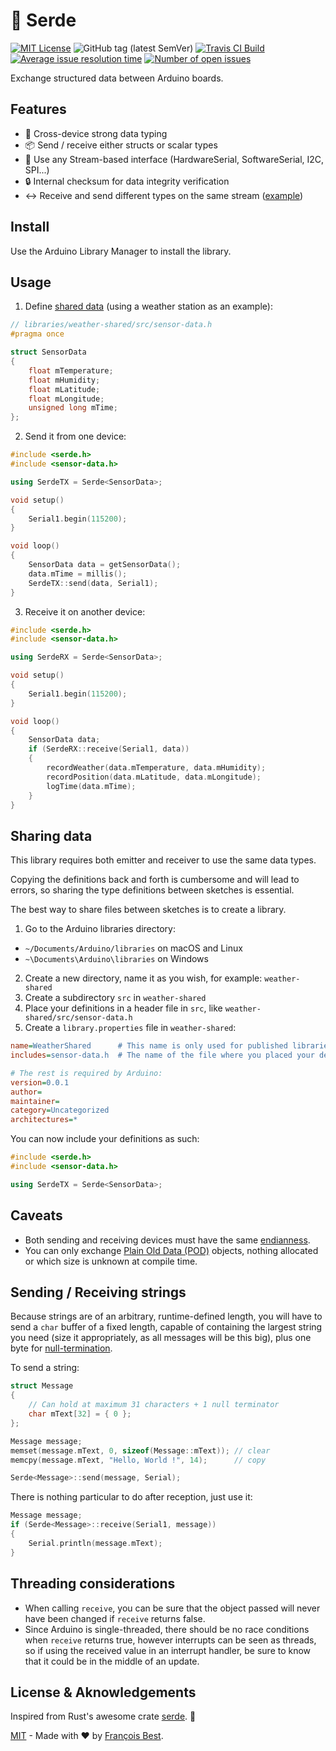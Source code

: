 # 📡 Serde

[![MIT License](https://img.shields.io/github/license/FortySevenEffects/serde.svg?color=blue)](https://github.com/FortySevenEffects/serde/blob/master/LICENSE)
![GitHub tag (latest SemVer)](https://img.shields.io/github/tag/FortySevenEffects/serde.svg?color=blue&label=release)
[![Travis CI Build](https://img.shields.io/travis/com/FortySevenEffects/serde.svg)](https://travis-ci.com/FortySevenEffects/serde)
[![Average issue resolution time](https://isitmaintained.com/badge/resolution/FortySevenEffects/serde.svg)](https://isitmaintained.com/project/FortySevenEffects/serde)
[![Number of open issues](https://isitmaintained.com/badge/open/FortySevenEffects/serde.svg)](https://isitmaintained.com/project/FortySevenEffects/serde)

Exchange structured data between Arduino boards.

## Features

- 💪 Cross-device strong data typing
- 📦 Send / receive either structs or scalar types
- 🔌 Use any Stream-based interface (HardwareSerial, SoftwareSerial, I2C, SPI...)
- 🔒 Internal checksum for data integrity verification
- ↔️ Receive and send different types on the same stream
  ([example](./examples/DifferentTypesForTXandRX/DifferentTypesForTXandRX.ino))

## Install

Use the Arduino Library Manager to install the library.

## Usage

1. Define [shared data](#sharing-data) (using a weather station as an example):

```cpp
// libraries/weather-shared/src/sensor-data.h
#pragma once

struct SensorData
{
    float mTemperature;
    float mHumidity;
    float mLatitude;
    float mLongitude;
    unsigned long mTime;
};
```

2. Send it from one device:

```cpp
#include <serde.h>
#include <sensor-data.h>

using SerdeTX = Serde<SensorData>;

void setup()
{
    Serial1.begin(115200);
}

void loop()
{
    SensorData data = getSensorData();
    data.mTime = millis();
    SerdeTX::send(data, Serial1);
}
```

3. Receive it on another device:

```cpp
#include <serde.h>
#include <sensor-data.h>

using SerdeRX = Serde<SensorData>;

void setup()
{
    Serial1.begin(115200);
}

void loop()
{
    SensorData data;
    if (SerdeRX::receive(Serial1, data))
    {
        recordWeather(data.mTemperature, data.mHumidity);
        recordPosition(data.mLatitude, data.mLongitude);
        logTime(data.mTime);
    }
}
```

## Sharing data

This library requires both emitter and receiver to use the same data types.

Copying the definitions back and forth is cumbersome and will lead to errors,
so sharing the type definitions between sketches is essential.

The best way to share files between sketches is to create a library.

1. Go to the Arduino libraries directory:

- `~/Documents/Arduino/libraries` on macOS and Linux
- `~\Documents\Arduino\libraries` on Windows

2. Create a new directory, name it as you wish, for example: `weather-shared`
3. Create a subdirectory `src` in `weather-shared`
4. Place your definitions in a header file in `src`, like `weather-shared/src/sensor-data.h`
5. Create a `library.properties` file in `weather-shared`:

```ini
name=WeatherShared      # This name is only used for published libraries
includes=sensor-data.h  # The name of the file where you placed your definitions

# The rest is required by Arduino:
version=0.0.1
author=
maintainer=
category=Uncategorized
architectures=*
```

You can now include your definitions as such:

```cpp
#include <serde.h>
#include <sensor-data.h>

using SerdeTX = Serde<SensorData>;
```

## Caveats

- Both sending and receiving devices must have the same
  [endianness](https://en.wikipedia.org/wiki/Endianness).
- You can only exchange [Plain Old Data (POD)](https://stackoverflow.com/questions/146452/what-are-pod-types-in-c)
  objects, nothing allocated or which size is unknown at compile time.

## Sending / Receiving strings

Because strings are of an arbitrary, runtime-defined length, you will have
to send a `char` buffer of a fixed length, capable of containing the
largest string you need (size it appropriately, as all messages will be
this big), plus one byte for
[null-termination](https://en.wikipedia.org/wiki/Null-terminated_string).

To send a string:

```cpp
struct Message
{
    // Can hold at maximum 31 characters + 1 null terminator
    char mText[32] = { 0 };
};

Message message;
memset(message.mText, 0, sizeof(Message::mText)); // clear
memcpy(message.mText, "Hello, World !", 14);      // copy

Serde<Message>::send(message, Serial);
```

There is nothing particular to do after reception, just use it:

```cpp
Message message;
if (Serde<Message>::receive(Serial1, message))
{
    Serial.println(message.mText);
}
```

## Threading considerations

- When calling `receive`, you can be sure that the object passed will
  never have been changed if `receive` returns false.
- Since Arduino is single-threaded, there should be no race conditions
  when `receive` returns true, however interrupts can be seen as threads,
  so if using the received value in an interrupt handler, be sure to know
  that it could be in the middle of an update.

## License & Aknowledgements

Inspired from Rust's awesome crate [serde](https://crates.io/crates/serde). 🦀

[MIT](https://github.com/47ng/typescript-library-starter/blob/master/LICENSE) - Made with ❤️ by [François Best](https://francoisbest.com).
